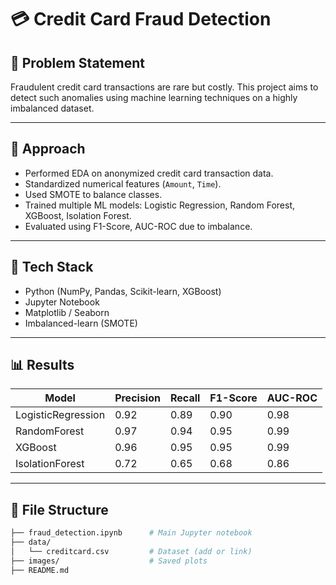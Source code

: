 # 💳 Credit Card Fraud Detection

## 🧾 Problem Statement

Fraudulent credit card transactions are rare but costly. This project aims to detect such anomalies using machine learning techniques on a highly imbalanced dataset.

---

## 🧪 Approach

- Performed EDA on anonymized credit card transaction data.
- Standardized numerical features (`Amount`, `Time`).
- Used SMOTE to balance classes.
- Trained multiple ML models: Logistic Regression, Random Forest, XGBoost, Isolation Forest.
- Evaluated using F1-Score, AUC-ROC due to imbalance.

---

## 🔧 Tech Stack

- Python (NumPy, Pandas, Scikit-learn, XGBoost)
- Jupyter Notebook
- Matplotlib / Seaborn
- Imbalanced-learn (SMOTE)

---

## 📊 Results

| Model             | Precision | Recall | F1-Score | AUC-ROC |
|------------------|-----------|--------|----------|---------|
| LogisticRegression | 0.92      | 0.89   | 0.90     | 0.98    |
| RandomForest       | 0.97      | 0.94   | 0.95     | 0.99    |
| XGBoost            | 0.96      | 0.95   | 0.95     | 0.99    |
| IsolationForest    | 0.72      | 0.65   | 0.68     | 0.86    |

---

## 📁 File Structure

```bash
├── fraud_detection.ipynb      # Main Jupyter notebook
├── data/
│   └── creditcard.csv         # Dataset (add or link)
├── images/                    # Saved plots
├── README.md
